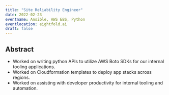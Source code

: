 ```yaml
---
title: "Site Reliability Engineer"
date: 2022-02-23
eventname: Ansible, AWS EBS, Python
eventlocation: eightfold.ai
draft: false
---
```



## Abstract

- Worked on writing python APIs to utilize AWS Boto SDKs for our internal tooling applications.
- Worked on Cloudformation templates to deploy app stacks across regions.
- Worked on assisting with developer productivity for internal tooling and automation.